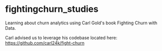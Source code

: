 # fightingchurn_studies
Learning about churn analytics using Carl Gold's book Fighting Churn with Data.

Carl advised us to leverage his codebase located here: https://github.com/carl24k/fight-churn
